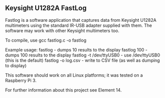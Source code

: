 Keysight U1282A FastLog
-----------------------

Fastlog is a software application that captures data from Keysight
U1282A multimeters using the standard IR-USB adapter supplied with them.
The software may work with other Keysight multimeters too.

To compile, use
gcc fastlog.c -o fastlog

Example usage:
fastlog                  - dumps 10 results to the display
fastlog 100              - dumps 100 results to the display
fastlog -t /dev/ttyUSB0  - use /dev/ttyUSB0 (this is the default)
fastlog -o log.csv       - write to CSV file (as well as dumping to display)

This software should work on all Linux platforms; it was tested on
a Raspberry Pi 3.

For further information about this project see Element 14.

